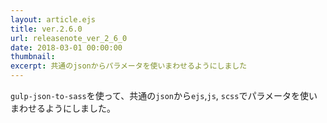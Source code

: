 ```yaml
---
layout: article.ejs
title: ver.2.6.0
url: releasenote_ver_2_6_0
date: 2018-03-01 00:00:00
thumbnail: 
excerpt: 共通のjsonからパラメータを使いまわせるようにしました
---
```


`gulp-json-to-sass`を使って、共通の`json`から`ejs`,`js`, `scss`でパラメータを使いまわせるようにしました。

